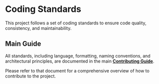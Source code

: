 # Coding Standards

This project follows a set of coding standards to ensure code quality, consistency, and maintainability.

## Main Guide

All standards, including language, formatting, naming conventions, and architectural principles, are documented in the main **[Contributing Guide](./CONTRIBUTING.md)**.

Please refer to that document for a comprehensive overview of how to contribute to the project.
